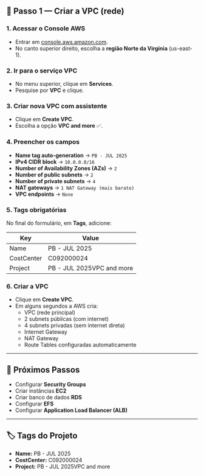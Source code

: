 ## 🚀 Passo 1 — Criar a VPC (rede)

### 1. Acessar o Console AWS
- Entrar em [console.aws.amazon.com](https://console.aws.amazon.com).
- No canto superior direito, escolha a **região Norte da Virgínia** (us-east-1).

### 2. Ir para o serviço **VPC**
- No menu superior, clique em **Services**.
- Pesquise por **VPC** e clique.

### 3. Criar nova VPC com assistente
- Clique em **Create VPC**.
- Escolha a opção **VPC and more** ✅.

### 4. Preencher os campos
- **Name tag auto-generation** → `PB - JUL 2025`
- **IPv4 CIDR block** → `10.0.0.0/16`
- **Number of Availability Zones (AZs)** → `2`
- **Number of public subnets** → `2`
- **Number of private subnets** → `4`
- **NAT gateways** → `1 NAT Gateway (mais barato)`
- **VPC endpoints** → `None`

### 5. Tags obrigatórias
No final do formulário, em **Tags**, adicione:

| Key         | Value             |
|-------------|-------------------|
| Name        | PB - JUL 2025     |
| CostCenter  | C092000024        |
| Project     | PB - JUL 2025VPC and more |

### 6. Criar a VPC
- Clique em **Create VPC**.
- Em alguns segundos a AWS cria:
  - VPC (rede principal)
  - 2 subnets públicas (com internet)
  - 4 subnets privadas (sem internet direta)
  - Internet Gateway
  - NAT Gateway
  - Route Tables configuradas automaticamente

---

## 📌 Próximos Passos
- Configurar **Security Groups**
- Criar instâncias **EC2**
- Criar banco de dados **RDS**
- Configurar **EFS**
- Configurar **Application Load Balancer (ALB)**

---

## 🏷️ Tags do Projeto
- **Name:** PB - JUL 2025
- **CostCenter:** C092000024
- **Project:** PB - JUL 2025VPC and more
